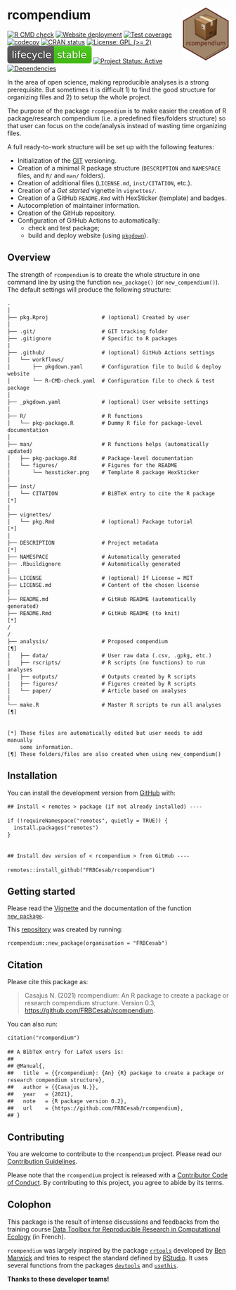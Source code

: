 # rcompendium <img src="man/figures/hexsticker.png" height="120" align="right"/>

<!-- badges: start -->

[![R CMD
check](https://github.com/FRBCesab/rcompendium/actions/workflows/R-CMD-check.yaml/badge.svg)](https://github.com/FRBCesab/rcompendium/actions/workflows/R-CMD-check.yaml)
[![Website
deployment](https://github.com/FRBCesab/rcompendium/actions/workflows/pkgdown.yaml/badge.svg)](https://github.com/FRBCesab/rcompendium/actions/workflows/pkgdown.yaml)
[![Test
coverage](https://github.com/FRBCesab/rcompendium/actions/workflows/test-coverage.yaml/badge.svg)](https://github.com/FRBCesab/rcompendium/actions/workflows/test-coverage.yaml)
[![codecov](https://codecov.io/gh/FRBCesab/rcompendium/branch/main/graph/badge.svg)](https://codecov.io/gh/FRBCesab/rcompendium)
[![CRAN
status](https://www.r-pkg.org/badges/version/rcompendium)](https://CRAN.R-project.org/package=rcompendium)
[![License: GPL (&gt;=
2)](https://img.shields.io/badge/License-GPL%20%28%3E%3D%202%29-blue.svg)](https://choosealicense.com/licenses/gpl-2.0)
[![LifeCycle](man/figures/lifecycle/lifecycle-stable.svg)](https://lifecycle.r-lib.org/articles/stages.html#stable)
[![Project Status:
Active](https://www.repostatus.org/badges/latest/active.svg)](https://www.repostatus.org/#active)
[![Dependencies](https://img.shields.io/badge/dependencies-12/76-red?style=flat)](#)
<!-- badges: end -->

In the area of open science, making reproducible analyses is a strong
prerequisite. But sometimes it is difficult 1) to find the good
structure for organizing files and 2) to setup the whole project.

The purpose of the package `rcompendium` is to make easier the creation
of R package/research compendium (i.e. a predefined files/folders
structure) so that user can focus on the code/analysis instead of
wasting time organizing files.

A full ready-to-work structure will be set up with the following
features:

-   Initialization of the [GIT](https://git-scm.com/) versioning.
-   Creation of a minimal R package structure (`DESCRIPTION` and
    `NAMESPACE` files, and `R/` and `man/` folders).
-   Creation of additional files (`LICENSE.md`, `inst/CITATION`, etc.).
-   Creation of a *Get started* vignette in `vignettes/`.
-   Creation of a GitHub `README.Rmd` with HexSticker (template) and
    badges.
-   Autocompletion of maintainer information.
-   Creation of the GitHub repository.
-   Configuration of GitHub Actions to automatically:
    -   check and test package;
    -   build and deploy website (using
        [`pkgdown`](https://pkgdown.r-lib.org/)).

## Overview

The strength of `rcompendium` is to create the whole structure in one
command line by using the function `new_package()` (or
`new_compendium()`). The default settings will produce the following
structure:

    .
    │
    ├── pkg.Rproj                 # (optional) Created by user 
    │
    ├── .git/                     # GIT tracking folder
    ├── .gitignore                # Specific to R packages
    |
    ├── .github/                  # (optional) GitHub Actions settings
    │   └── workflows/
    │       ├── pkgdown.yaml      # Configuration file to build & deploy website
    │       └── R-CMD-check.yaml  # Configuration file to check & test package
    │
    ├── _pkgdown.yaml             # (optional) User website settings
    │
    ├── R/                        # R functions
    │   └── pkg-package.R         # Dummy R file for package-level documentation
    │
    ├── man/                      # R functions helps (automatically updated)
    │   ├── pkg-package.Rd        # Package-level documentation
    │   └── figures/              # Figures for the README 
    │       └── hexsticker.png    # Template R package HexSticker
    │
    ├── inst/
    │   └── CITATION              # BiBTeX entry to cite the R package       [*]
    │
    ├── vignettes/
    │   └── pkg.Rmd               # (optional) Package tutorial              [*]
    │
    ├── DESCRIPTION               # Project metadata                         [*]
    ├── NAMESPACE                 # Automatically generated
    ├── .Rbuildignore             # Automatically generated
    │
    ├── LICENSE                   # (optional) If License = MIT
    ├── LICENSE.md                # Content of the chosen license
    │
    ├── README.md                 # GitHub README (automatically generated)
    ├── README.Rmd                # GitHub README (to knit)                  [*]
    /
    /
    ├── analysis/                 # Proposed compendium                      [¶]
    │   ├── data/                 # User raw data (.csv, .gpkg, etc.)
    │   ├── rscripts/             # R scripts (no functions) to run analyses
    │   ├── outputs/              # Outputs created by R scripts
    │   ├── figures/              # Figures created by R scripts
    │   └── paper/                # Article based on analyses
    │
    └── make.R                    # Master R scripts to run all analyses     [¶]


    [*] These files are automatically edited but user needs to add manually 
        some information.
    [¶] These folders/files are also created when using new_compendium()

## Installation

You can install the development version from
[GitHub](https://github.com/) with:

    ## Install < remotes > package (if not already installed) ----

    if (!requireNamespace("remotes", quietly = TRUE)) {
      install.packages("remotes")
    }


    ## Install dev version of < rcompendium > from GitHub ----

    remotes::install_github("FRBCesab/rcompendium")

## Getting started

Please read the
[Vignette](https://frbcesab.github.io/rcompendium/articles/rcompendium.html)
and the documentation of the function
[`new_package`](https://frbcesab.github.io/rcompendium/reference/new_package.html).

This [repository](https://github.com/FRBCesab/pkgtest) was created by
running:

    rcompendium::new_package(organisation = "FRBCesab")

## Citation

Please cite this package as:

> Casajus N. (2021) rcompendium: An R package to create a package or
> research compendium structure. Version 0.3,
> <https://github.com/FRBCesab/rcompendium>.

You can also run:

    citation("rcompendium")

    ## A BibTeX entry for LaTeX users is:
    ## 
    ## @Manual{,
    ##   title  = {{rcompendium}: {An} {R} package to create a package or research compendium structure},
    ##   author = {{Casajus N.}},
    ##   year   = {2021},
    ##   note   = {R package version 0.2},
    ##   url    = {https://github.com/FRBCesab/rcompendium},
    ## }

## Contributing

You are welcome to contribute to the `rcompendium` project. Please read
our [Contribution
Guidelines](https://frbcesab.github.io/rcompendium/CONTRIBUTING.html).

Please note that the `rcompendium` project is released with a
[Contributor Code of
Conduct](https://frbcesab.github.io/rcompendium/CODE_OF_CONDUCT.html).
By contributing to this project, you agree to abide by its terms.

## Colophon

This package is the result of intense discussions and feedbacks from the
training course [Data Toolbox for Reproducible Research in Computational
Ecology](https://github.com/FRBCesab/datatoolbox) (in French).

`rcompendium` was largely inspired by the package
[`rrtools`](https://github.com/benmarwick/rrtools) developed by [Ben
Marwick](https://github.com/benmarwick) and tries to respect the
standard defined by [RStudio](https://rstudio.com/). It uses several
functions from the packages [`devtools`](https://devtools.r-lib.org/)
and [`usethis`](https://usethis.r-lib.org/).

**Thanks to these developer teams!**
